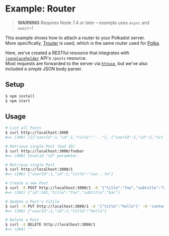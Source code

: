 # Example: Router

> **WARNING** Requires Node 7.4 or later – example uses `async` and `await`~!

This example shows how to attach a router to your Polkadot server.<br>
More specifically, [Trouter](https://github.com/lukeed/trouter) is used, which is the same router used for [Polka](https://github.com/lukeed/polka).

Here, we've created a RESTful resource that integrates with [`jsonplaceholder`](https://github.com/typicode/jsonplaceholder) API's `/posts` resource.<br>
Most requests are forwarded to the server via [`httpie`](https://github.com/lukeed/httpie), but we've also included a simple JSON body parser.

## Setup

```sh
$ npm install
$ npm start
```

## Usage

```sh
# List all Posts
$ curl http://localhost:3000
#=> (200) [{{"userId":1,"id":1,"title":"..."}, {"userId":1,"id":2,"title":"..."}, ...]

# Retrieve single Post (bad ID)
$ curl http://localhost:3000/foobar
#=> (400) Invalid "id" parameter

# Retrieve single Post
$ curl http://localhost:3000/1
#=> (200) {"userId":1,"id":1,"title":"sun...to"}

# Create a new Post
$ curl -X POST http://localhost:3000/1 -d '{"title":"foo","subtitle":"bar"}' -H 'content-type:application/json'
#=> (201) {"id":101,"title":"foo","subtitle":"bar"}

# Update a Post's titile
$ curl -X PUT http://localhost:3000/1 -d '{"title":"hello"}' -H 'content-type:application/json'
#=> (200) {"userId":1,"id":1,"title":"hello"}

# Delete a Post
$ curl -X DELETE http://localhost:3000/1
#=> (204) ""
```
